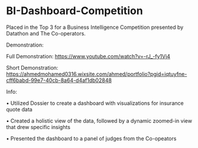 # BI-Dashboard-Competition
Placed in the Top 3 for a Business Intelligence Competition presented by Datathon and The Co-operators.



Demonstration:

Full Demonstration: https://www.youtube.com/watch?v=-rJ_-fy1Vj4

Short Demonstration: https://ahmedmohamed0316.wixsite.com/ahmed/portfolio?pgid=iqtuyfne-cff6babd-99e7-40cb-8a64-d4af1db02848


Info:

• Utilized Dossier to create a dashboard with visualizations for insurance quote data

• Created a holistic view of the data, followed by a dynamic zoomed-in view that drew specific insights

• Presented the dashboard to a panel of judges from the Co-opeators
